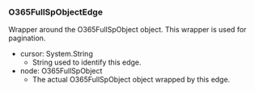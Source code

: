 ### O365FullSpObjectEdge
Wrapper around the O365FullSpObject object. This wrapper is used for pagination.

- cursor: System.String
  - String used to identify this edge.
- node: O365FullSpObject
  - The actual O365FullSpObject object wrapped by this edge.
